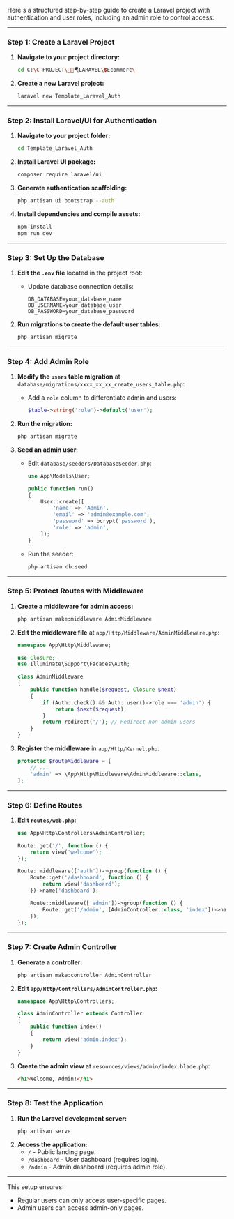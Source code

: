 Here's a structured step-by-step guide to create a Laravel project with authentication and user roles, including an admin role to control access:

---

### Step 1: Create a Laravel Project
1. **Navigate to your project directory:**
   ```bash
   cd C:\C-PROJECT\🐱‍👤🪂LARAVEL\💲Ecommerc\
   ```
2. **Create a new Laravel project:**
   ```bash
   laravel new Template_Laravel_Auth
   ```

---

### Step 2: Install Laravel/UI for Authentication
1. **Navigate to your project folder:**
   ```bash
   cd Template_Laravel_Auth
   ```
2. **Install Laravel UI package:**
   ```bash
   composer require laravel/ui
   ```
3. **Generate authentication scaffolding:**
   ```bash
   php artisan ui bootstrap --auth
   ```
4. **Install dependencies and compile assets:**
   ```bash
   npm install
   npm run dev
   ```

---

### Step 3: Set Up the Database
1. **Edit the `.env` file** located in the project root:
   - Update database connection details:
     ```env
     DB_DATABASE=your_database_name
     DB_USERNAME=your_database_user
     DB_PASSWORD=your_database_password
     ```

2. **Run migrations to create the default user tables:**
   ```bash
   php artisan migrate
   ```

---

### Step 4: Add Admin Role
1. **Modify the `users` table migration** at `database/migrations/xxxx_xx_xx_create_users_table.php`:
   - Add a `role` column to differentiate admin and users:
     ```php
     $table->string('role')->default('user');
     ```

2. **Run the migration:**
   ```bash
   php artisan migrate
   ```

3. **Seed an admin user**:
   - Edit `database/seeders/DatabaseSeeder.php`:
     ```php
     use App\Models\User;

     public function run()
     {
         User::create([
             'name' => 'Admin',
             'email' => 'admin@example.com',
             'password' => bcrypt('password'),
             'role' => 'admin',
         ]);
     }
     ```
   - Run the seeder:
     ```bash
     php artisan db:seed
     ```

---

### Step 5: Protect Routes with Middleware
1. **Create a middleware for admin access:**
   ```bash
   php artisan make:middleware AdminMiddleware
   ```

2. **Edit the middleware file** at `app/Http/Middleware/AdminMiddleware.php`:
   ```php
   namespace App\Http\Middleware;

   use Closure;
   use Illuminate\Support\Facades\Auth;

   class AdminMiddleware
   {
       public function handle($request, Closure $next)
       {
           if (Auth::check() && Auth::user()->role === 'admin') {
               return $next($request);
           }
           return redirect('/'); // Redirect non-admin users
       }
   }
   ```

3. **Register the middleware** in `app/Http/Kernel.php`:
   ```php
   protected $routeMiddleware = [
       // ...
       'admin' => \App\Http\Middleware\AdminMiddleware::class,
   ];
   ```

---

### Step 6: Define Routes
1. **Edit `routes/web.php`:**
   ```php
   use App\Http\Controllers\AdminController;

   Route::get('/', function () {
       return view('welcome');
   });

   Route::middleware(['auth'])->group(function () {
       Route::get('/dashboard', function () {
           return view('dashboard');
       })->name('dashboard');

       Route::middleware(['admin'])->group(function () {
           Route::get('/admin', [AdminController::class, 'index'])->name('admin.index');
       });
   });
   ```

---

### Step 7: Create Admin Controller
1. **Generate a controller:**
   ```bash
   php artisan make:controller AdminController
   ```
2. **Edit `app/Http/Controllers/AdminController.php`:**
   ```php
   namespace App\Http\Controllers;

   class AdminController extends Controller
   {
       public function index()
       {
           return view('admin.index');
       }
   }
   ```

3. **Create the admin view** at `resources/views/admin/index.blade.php`:
   ```html
   <h1>Welcome, Admin!</h1>
   ```

---

### Step 8: Test the Application
1. **Run the Laravel development server:**
   ```bash
   php artisan serve
   ```
2. **Access the application:**
   - `/` - Public landing page.
   - `/dashboard` - User dashboard (requires login).
   - `/admin` - Admin dashboard (requires admin role).

---

This setup ensures:
- Regular users can only access user-specific pages.
- Admin users can access admin-only pages.